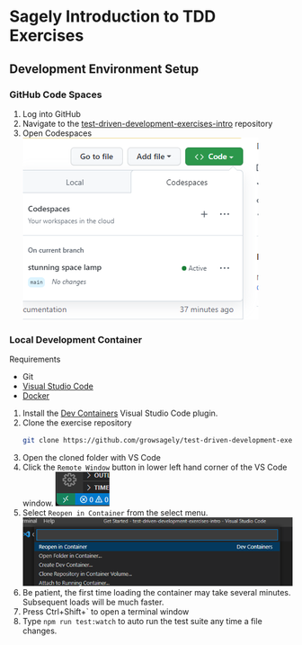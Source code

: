 # Sagely Introduction to TDD Exercises

## Development Environment Setup

### GitHub Code Spaces
1. Log into GitHub
1. Navigate to the
   [test-driven-development-exercises-intro](https://github.com/growsagely/test-driven-development-exercises-intro)
   repository
1. Open Codespaces  
   ![Codespace](./readme_img/codespace.png)

### Local Development Container
Requirements
- Git
- [Visual Studio Code](https://code.visualstudio.com/)
- [Docker](https://docs.docker.com/get-docker/)

1. Install the [Dev
   Containers](https://marketplace.visualstudio.com/items?itemName=ms-vscode-remote.remote-containers)
   Visual Studio Code plugin.
1. Clone the exercise repository
    ``` bash
    git clone https://github.com/growsagely/test-driven-development-exercises-intro.git
    ```
1. Open the cloned folder with VS Code
1. Click the `Remote Window` button in lower left hand corner of the VS Code
   window.
   ![Open Container Window](./readme_img/open_container_window.png)
1. Select `Reopen in Container` from the select menu.
    ![Reopen in Container](./readme_img/reopen.png)
1. Be patient, the first time loading the container may take several minutes.
   Subsequent loads will be much faster.
1. Press Ctrl+Shift+\` to open a terminal window
1. Type `npm run test:watch` to auto run the test suite any time a file changes.
